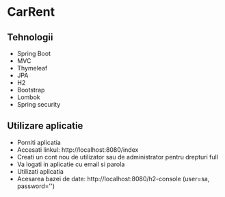 # CarRent

## Tehnologii

- Spring Boot
- MVC
- Thymeleaf
- JPA
- H2
- Bootstrap
- Lombok
- Spring security

## Utilizare aplicatie

- Porniti aplicatia
- Accesati linkul: http://localhost:8080/index
- Creati un cont nou de utilizator sau de administrator pentru drepturi full
- Va logati in aplicatie cu email si parola
- Utilizati aplicatia
- Acesarea bazei de date: http://localhost:8080/h2-console (user=sa, password='')